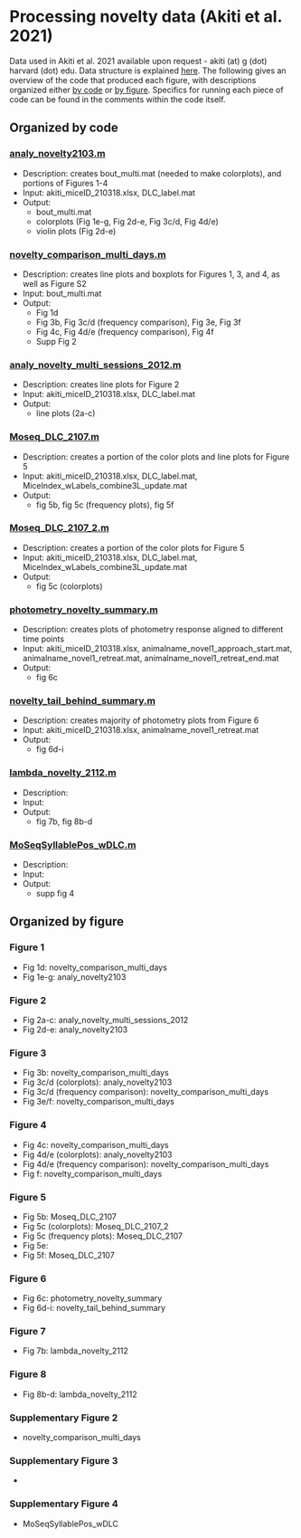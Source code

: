 # Processing novelty data (Akiti et al. 2021)

Data used in Akiti et al. 2021 available upon request - akiti (at) g (dot) harvard (dot) edu. Data structure is explained [here](https://github.com/ckakiti/Novelty_paper_2021/blob/main/DataStructure.md). The following gives an overview of the code that produced each figure, with descriptions organized either [by code](https://github.com/ckakiti/Novelty_paper_2021/blob/main/README.md#organized-by-code) or [by figure](https://github.com/ckakiti/Novelty_paper_2021/blob/main/README.md#organized-by-figure). Specifics for running each piece of code can be found in the comments within the code itself.

## Organized by code

### [analy_novelty2103.m](https://github.com/ckakiti/Novelty_paper_2021/blob/main/primary_code/analy_novelty2103.m)
- Description: creates bout_multi.mat (needed to make colorplots), and portions of Figures 1-4
- Input: akiti_miceID_210318.xlsx, DLC_label.mat
- Output: 
  - bout_multi.mat
  - colorplots (Fig 1e-g, Fig 2d-e, Fig 3c/d, Fig 4d/e)
  - violin plots (Fig 2d-e)

### [novelty_comparison_multi_days.m](https://github.com/ckakiti/Novelty_paper_2021/blob/main/primary_code/novelty_comparison_multi_days.m)
- Description: creates line plots and boxplots for Figures 1, 3, and 4, as well as Figure S2
- Input: bout_multi.mat
- Output:
  - Fig 1d
  - Fig 3b, Fig 3c/d (frequency comparison), Fig 3e, Fig 3f
  - Fig 4c, Fig 4d/e (frequency comparison), Fig 4f
  - Supp Fig 2

### [analy_novelty_multi_sessions_2012.m](https://github.com/ckakiti/Novelty_paper_2021/blob/main/primary_code/analy_novelty_multi_sessions_2012.m)
- Description: creates line plots for Figure 2
- Input: akiti_miceID_210318.xlsx, DLC_label.mat
- Output: 
  - line plots (2a-c)

### [Moseq_DLC_2107.m](https://github.com/ckakiti/Novelty_paper_2021/blob/main/primary_code/Moseq_DLC_2107.m)
- Description: creates a portion of the color plots and line plots for Figure 5
- Input: akiti_miceID_210318.xlsx, DLC_label.mat, MiceIndex_wLabels_combine3L_update.mat
- Output:
  - fig 5b, fig 5c (frequency plots), fig 5f

### [Moseq_DLC_2107_2.m](https://github.com/ckakiti/Novelty_paper_2021/blob/main/primary_code/Moseq_DLC_2107_2.m)
- Description: creates a portion of the color plots for Figure 5
- Input: akiti_miceID_210318.xlsx, DLC_label.mat, MiceIndex_wLabels_combine3L_update.mat
- Output:
  - fig 5c (colorplots)

### [photometry_novelty_summary.m](https://github.com/ckakiti/Novelty_paper_2021/blob/main/primary_code/photometry_novelty_summary.m)
- Description: creates plots of photometry response aligned to different time points
- Input: akiti_miceID_210318.xlsx, animalname_novel1_approach_start.mat, animalname_novel1_retreat.mat, animalname_novel1_retreat_end.mat
- Output:
  - fig 6c

### [novelty_tail_behind_summary.m](https://github.com/ckakiti/Novelty_paper_2021/blob/main/primary_code/novelty_tail_behind_summary.m)
- Description: creates majority of photometry plots from Figure 6
- Input: akiti_miceID_210318.xlsx, animalname_novel1_retreat.mat
- Output:
  - fig 6d-i

### [lambda_novelty_2112.m](https://github.com/ckakiti/Novelty_paper_2021/blob/main/primary_code/lambda_novelty_2112.m)
- Description:
- Input:
- Output:
  - fig 7b, fig 8b-d

### [MoSeqSyllablePos_wDLC.m](https://github.com/ckakiti/Novelty_paper_2021/blob/main/primary_code/MoSeqSyllablePos_wDLC.m)
- Description:
- Input:
- Output:
  - supp fig 4

## Organized by figure

### Figure 1
- Fig 1d: novelty_comparison_multi_days
- Fig 1e-g: analy_novelty2103

### Figure 2
- Fig 2a-c: analy_novelty_multi_sessions_2012
- Fig 2d-e: analy_novelty2103

### Figure 3
- Fig 3b: novelty_comparison_multi_days
- Fig 3c/d (colorplots): analy_novelty2103
- Fig 3c/d (frequency comparison): novelty_comparison_multi_days
- Fig 3e/f: novelty_comparison_multi_days

### Figure 4
- Fig 4c: novelty_comparison_multi_days
- Fig 4d/e (colorplots): analy_novelty2103
- Fig 4d/e (frequency comparison): novelty_comparison_multi_days
- Fig f: novelty_comparison_multi_days

### Figure 5
- Fig 5b: Moseq_DLC_2107
- Fig 5c (colorplots): Moseq_DLC_2107_2
- Fig 5c (frequency plots): Moseq_DLC_2107
- Fig 5e:
- Fig 5f: Moseq_DLC_2107

### Figure 6
- Fig 6c: photometry_novelty_summary
- Fig 6d-i: novelty_tail_behind_summary

### Figure 7
- Fig 7b: lambda_novelty_2112

### Figure 8
- Fig 8b-d: lambda_novelty_2112

### Supplementary Figure 2
- novelty_comparison_multi_days

### Supplementary Figure 3
- 

### Supplementary Figure 4
- MoSeqSyllablePos_wDLC

